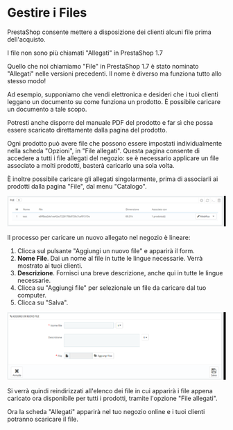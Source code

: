 # Gestire i Files

PrestaShop consente mettere a disposizione dei clienti alcuni file prima dell'acquisto.

I file non sono più chiamati "Allegati" in PrestaShop 1.7

Quello che noi chiamiamo "File" in PrestaShop 1.7 è stato nominato "Allegati" nelle versioni precedenti. Il nome è diverso ma funziona tutto allo stesso modo!

Ad esempio, supponiamo che vendi elettronica e desideri che i tuoi clienti leggano un documento su come funziona un prodotto. È possibile caricare un documento a tale scopo.

Potresti anche disporre del manuale PDF del prodotto e far sì che possa essere scaricato direttamente dalla pagina del prodotto.

Ogni prodotto può avere file che possono essere impostati individualmente nella scheda "Opzioni", in "File allegati". Questa pagina consente di accedere a tutti i file allegati del negozio: se è necessario applicare un file associato a molti prodotti, basterà caricarlo una sola volta.

È inoltre possibile caricare gli allegati singolarmente, prima di associarli ai prodotti dalla pagina "File", dal menu "Catalogo".

![](../../../.gitbook/assets/54267182.png)

Il processo per caricare un nuovo allegato nel negozio è lineare:

1. Clicca sul pulsante "Aggiungi un nuovo file" e apparirà il form.
2. **Nome File**. Dai un nome al file in tutte le lingue necessarie. Verrà mostrato ai tuoi clienti.
3. **Descrizione**. Fornisci una breve descrizione, anche qui in tutte le lingue necessarie.
4. Clicca su "Aggiungi file" per selezionale un file da caricare dal tuo computer.
5. Clicca su "Salva".

![](../../../.gitbook/assets/54267183.png)

Si verrà quindi reindirizzati all'elenco dei file in cui apparirà i file appena caricato ora disponibile per tutti i prodotti, tramite l'opzione "File allegati".

Ora la scheda "Allegati" apparirà nel tuo negozio online e i tuoi clienti potranno scaricare il file.                 

